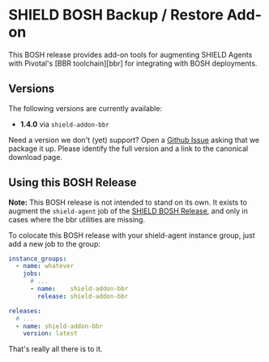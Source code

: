 # SHIELD BOSH Backup / Restore Add-on

This BOSH release provides add-on tools for augmenting SHIELD
Agents with Pivotal's [BBR toolchain][bbr] for integrating with
BOSH deployments.

## Versions

The following versions are currently available:

 - **1.4.0** via `shield-addon-bbr`

Need a version we don't (yet) support?  Open a [Github Issue][bug]
asking that we package it up.  Please identify the full version
and a link to the canonical download page.

## Using this BOSH Release

**Note:** This BOSH release is not intended to stand on its own.
It exists to augment the `shield-agent` job of the [SHIELD BOSH
Release][1], and only in cases where the bbr utilities are
missing.

To colocate this BOSH release with your shield-agent instance
group, just add a new job to the group:

```yaml
instance_groups:
  - name: whatever
    jobs:
      # ...
      - name:    shield-addon-bbr
        release: shield-addon-bbr

releases:
  # ...
  - name: shield-addon-bbr
    version: latest
```

That's really all there is to it.

[bug]: https://github.com/shieldproject/shield-addon-bbr-boshrelease/issues
[1]:   https://github.com/starkandwayne/shield-boshrelease
